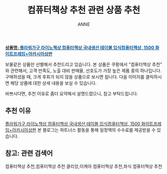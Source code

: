 ﻿---
layout: post
title:  "컴퓨터책상 추천 관련 상품 추천"
author: ANNE
categories: [ 가구/인테리어 ]
tags: [컴퓨터책상 추천,컴퓨터책상 추천 클리앙,이케아 컴퓨터책상 추천,좌식 컴퓨터책상 추천]
image: https://static.coupangcdn.com/image/vendor_inventory/d7c7/9ef265e7ffca52ee71243e1db50ee0671fe644b143089f82b05389c71d3e.JPG 
description: "쿠팡에서 컴퓨터책상 추천 관련 상품으로 가장 고객 선호도가 높은 제품 중 하나입니다."
---

<a href="https://link.coupang.com/re/AFFSDP?lptag=AF5184500&pageKey=283892130&itemId=901033166&vendorItemId=5259342912&traceid=V0-153-7bc7d5e42e86e870"><b>상품명: <font color='#01579B'>플라워가구 라이노책상 컴퓨터책상 국내생산 테이블 입식컴퓨터책상, 1500 화이트프레임+아카시아상판</font></b></a>

보물같은 상품만 선별해서 추천드리고 있습니다.
본 상품은 쿠팡에서 "컴퓨터책상 추천" 와 관련해서, 고객 만족도, 노출 대비 판매율, 선호도가 가장 높은 제품 중의 하나입니다.
구매하셨을 때, 크게 후회가 되지 않을 상품으로 보시면 됩니다. 
다음 이미지를 클릭하시면 해당 상품에 대한 상세 내용을 보실 수 있습니다.

바쁘시다면, 추천 이유로 좀더 요약해서 설명드렸으니, 참고 부탁드립니다.

## 추천 이유 

<a href="https://link.coupang.com/re/AFFSDP?lptag=AF5184500&pageKey=283892130&itemId=901033166&vendorItemId=5259342912&traceid=V0-153-7bc7d5e42e86e870">플라워가구 라이노책상 컴퓨터책상 국내생산 테이블 입식컴퓨터책상, 1500 화이트프레임+아카시아상판</a>
본 블로그는 파트너스 활동을 통해 일정액의 수수료를 제공받을 수 있습니다.

## 참고: 관련 검색어    
컴퓨터책상 추천,컴퓨터책상 추천 클리앙,이케아 컴퓨터책상 추천,좌식 컴퓨터책상 추천